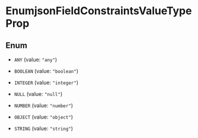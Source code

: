 

# EnumjsonFieldConstraintsValueTypeProp

## Enum


* `ANY` (value: `"any"`)

* `BOOLEAN` (value: `"boolean"`)

* `INTEGER` (value: `"integer"`)

* `NULL` (value: `"null"`)

* `NUMBER` (value: `"number"`)

* `OBJECT` (value: `"object"`)

* `STRING` (value: `"string"`)



